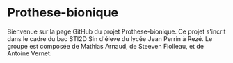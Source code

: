 # Prothese-bionique

Bienvenue  sur la page GitHub du projet Prothese-bionique.
Ce projet s'incrit dans le cadre du bac STI2D Sin d'éleve du lycée Jean Perrin à Rezé.
Le groupe est composée de Mathias Arnaud, de Steeven Fiolleau, et de Antoine Vernet.
